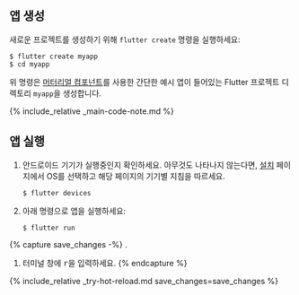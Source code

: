 <div class="tab-pane" id="terminal" role="tabpanel" aria-labelledby="terminal-tab" markdown="1">

## 앱 생성

새로운 프로젝트를 생성하기 위해 `flutter create` 명령을 실행하세요:

```terminal
$ flutter create myapp
$ cd myapp
```

위 명령은 [머터리얼 컴포넌트](https://material.io/guidelines/)를 사용한 간단한 예시 앱이 들어있는 Flutter 프로젝트 디렉토리 `myapp`을 생성합니다.

{% include_relative _main-code-note.md  %}

## 앱 실행

 1. 안드로이드 기기가 실행중인지 확인하세요.
    아무것도 나타나지 않는다면,
    [설치][] 페이지에서 OS를 선택하고 해당 페이지의 기기별 지침을 따르세요.

    ```terminal
    $ flutter devices
    ```

 2. 아래 명령으로 앱을 실행하세요:

    ```terminal
    $ flutter run
    ```

{% capture save_changes -%}
.
1. 터미널 창에 <kbd>r</kbd>을 입력하세요.
{% endcapture %}

{% include_relative _try-hot-reload.md save_changes=save_changes %}

[설치]: /docs/get-started/install
</div>
